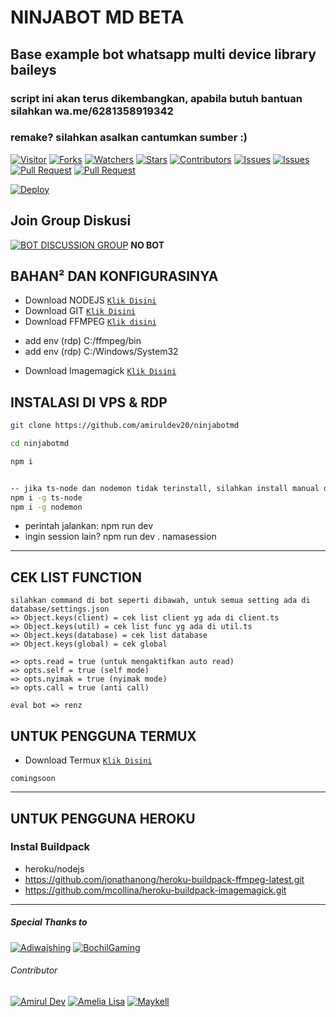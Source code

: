 # NINJABOT MD BETA
## Base example bot whatsapp multi device library baileys
### script ini akan terus dikembangkan, apabila butuh bantuan silahkan wa.me/6281358919342

### remake? silahkan asalkan cantumkan sumber :)
<a href="https://visitor-badge.glitch.me/badge?page_id=amiruldev20/ninjabotmd"><img title="Visitor" src="https://visitor-badge.glitch.me/badge?page_id=amiruldev20/ninjabotmd"></a>
<a href="https://github.com/amiruldev20/ninjabotmd/network/members"><img title="Forks" src="https://img.shields.io/github/forks/amiruldev20/ninjabotmd?label=Forks&color=blue&style=flat-square"></a>
<a href="https://github.com/amiruldev20/ninjabotmd/watchers"><img title="Watchers" src="https://img.shields.io/github/watchers/amiruldev20/ninjabotmd?label=Watchers&color=green&style=flat-square"></a>
<a href="https://github.com/amiruldev20/ninjabotmd/stargazers"><img title="Stars" src="https://img.shields.io/github/stars/amiruldev20/ninjabotmd?label=Stars&color=yellow&style=flat-square"></a>
<a href="https://github.com/amiruldev20/ninjabotmd/graphs/contributors"><img title="Contributors" src="https://img.shields.io/github/contributors/amiruldev20/ninjabotmd?label=Contributors&color=blue&style=flat-square"></a>
<a href="https://github.com/amiruldev20/ninjabotmd/issues"><img title="Issues" src="https://img.shields.io/github/issues/amiruldev20/ninjabotmd?label=Issues&color=success&style=flat-square"></a>
<a href="https://github.com/Fokusdotid/bersama/issues?q=is%3Aissue+is%3Aclosed"><img title="Issues" src="https://img.shields.io/github/issues-closed/Fokusdotid/bersama?label=Issues&color=red&style=flat-square"></a>
<a href="https://github.com/Fokusdotid/bersama/pulls"><img title="Pull Request" src="https://img.shields.io/github/issues-pr/Fokusdotid/bersama?label=PullRequest&color=success&style=flat-square"></a>
<a href="https://github.com/Fokusdotid/bersama/pulls?q=is%3Apr+is%3Aclosed"><img title="Pull Request" src="https://img.shields.io/github/issues-pr-closed/Fokusdotid/bersama?label=PullRequest&color=red&style=flat-square"></a>


[![Deploy](https://www.herokucdn.com/deploy/button.svg)](https://heroku.com/deploy?template=https://github.com/amiruldev20/ninjabotmd)
## Join Group Diskusi
[![BOT DISCUSSION GROUP](https://img.shields.io/badge/WhatsApp%20Group-25D366?style=for-the-badge&logo=whatsapp&logoColor=white)](https://chat.whatsapp.com/EDfrTs6MhuRLT0kIdpb848) 
**NO BOT**

## BAHAN² DAN KONFIGURASINYA

* Download NODEJS [`Klik Disini`](https://nodejs.org/en/download/)
* Download GIT [`Klik Disini`](https://git-scm.com/downloads)
* Download FFMPEG [`Klik disini`](https://filetransfer.io/data-package/M01DGQhS#link)
 - add env (rdp) C:/ffmpeg/bin
 - add env (rdp) C:/Windows/System32
* Download Imagemagick [`Klik Disini`](https://imagemagick.org/script/download.php)

## INSTALASI DI VPS & RDP

```bash
git clone https://github.com/amiruldev20/ninjabotmd

cd ninjabotmd

npm i


-- jika ts-node dan nodemon tidak terinstall, silahkan install manual dengan command dibawah
npm i -g ts-node
npm i -g nodemon
```
* perintah jalankan: npm run dev
* ingin session lain? npm run dev . namasession
---------

## CEK LIST FUNCTION
```
silahkan command di bot seperti dibawah, untuk semua setting ada di database/settings.json
=> Object.keys(client) = cek list client yg ada di client.ts
=> Object.keys(util) = cek list func yg ada di util.ts
=> Object.keys(database) = cek list database
=> Object.keys(global) = cek global

=> opts.read = true (untuk mengaktifkan auto read)
=> opts.self = true (self mode)
=> opts.nyimak = true (nyimak mode)
=> opts.call = true (anti call)

eval bot => renz
```

## UNTUK PENGGUNA TERMUX

* Download Termux [`Klik Disini`](https://github.com/termux/termux-app/releases/download/v0.118.0/termux-app_v0.118.0+github-debug_universal.apk)

```
comingsoon
```
---------
## UNTUK PENGGUNA HEROKU

### Instal Buildpack
* heroku/nodejs
* https://github.com/jonathanong/heroku-buildpack-ffmpeg-latest.git
* https://github.com/mcollina/heroku-buildpack-imagemagick.git

---------

##### Special Thanks to
[![Adiwajshing](https://github.com/adiwajshing.png?size=100)](https://github.com/adiwajshing)
[![BochilGaming](https://github.com/BochilGaming.png?size=100)](https://github.com/BochilGaming)

###### Contributor
[![Amirul Dev](https://github.com/amiruldev20.png?size=100)](https://github.com/amiruldev20)
[![Amelia Lisa](https://github.com/Ameliascrf.png?size=100)](https://github.com/Ameliascrf)
[![Maykell](https://github.com/MAYKELL07.png?size=100)](https://github.com/MAYKELL07)
